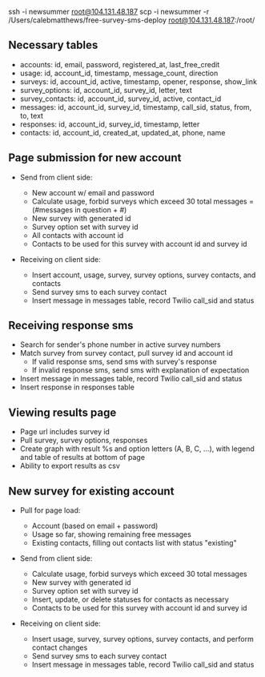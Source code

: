 ssh -i newsummer root@104.131.48.187
scp -i newsummer -r /Users/calebmatthews/free-survey-sms-deploy root@104.131.48.187:/root/

Necessary tables
----------------
- accounts: id, email, password, registered_at, last_free_credit
- usage: id, account_id, timestamp, message_count, direction
- surveys: id, account_id, active, timestamp, opener, response, show_link
- survey_options: id, account_id, survey_id, letter, text
- survey_contacts: id, account_id, survey_id, active, contact_id
- messages: id, account_id, survey_id, timestamp, call_sid, status, from, to, text
- responses: id, account_id, survey_id, timestamp, letter
- contacts: id, account_id, created_at, updated_at, phone, name

Page submission for new account
-------------------------------
- Send from client side:
  - New account w/ email and password
  - Calculate usage, forbid surveys which exceed 30 total messages = (#messages in question + #)
  - New survey with generated id
  - Survey option set with survey id
  - All contacts with account id
  - Contacts to be used for this survey with account id and survey id

- Receiving on client side:
  - Insert account, usage, survey, survey options, survey contacts, and contacts
  - Send survey sms to each survey contact
  - Insert message in messages table, record Twilio call_sid and status

Receiving response sms
----------------------
- Search for sender's phone number in active survey numbers
- Match survey from survey contact, pull survey id and account id
  - If valid response sms, send sms with survey's response
  - If invalid response sms, send sms with explanation of expectation
- Insert message in messages table, record Twilio call_sid and status
- Insert response in responses table

Viewing results page
--------------------
- Page url includes survey id
- Pull survey, survey options, responses
- Create graph with result %s and option letters (A, B, C, ...), with legend and table of results at bottom of page
- Ability to export results as csv

New survey for existing account
-------------------------------
- Pull for page load:
  - Account (based on email + password)
  - Usage so far, showing remaining free messages
  - Existing contacts, filling out contacts list with status "existing"
- Send from client side:
  - Calculate usage, forbid surveys which exceed 30 total messages
  - New survey with generated id
  - Survey option set with survey id
  - Insert, update, or delete statuses for contacts as necessary
  - Contacts to be used for this survey with account id and survey id

- Receiving on client side:
  - Insert usage, survey, survey options, survey contacts, and perform contact changes
  - Send survey sms to each survey contact
  - Insert message in messages table, record Twilio call_sid and status
